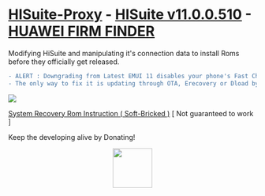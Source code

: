 # [HISuite-Proxy](https://github.com/ProfessorJTJ/HISuite-Proxy/releases/latest) - [HISuite v11.0.0.510](https://github.com/ProfessorJTJ/HISuite-Proxy/releases/download/2.3/HiSuite_11.0.0.510_OVE.rar) - [HUAWEI FIRM FINDER](https://professorjtj.github.io/)
Modifying HiSuite and manipulating it's connection data to install Roms before they officially get released.

```diff
- ALERT : Downgrading from Latest EMUI 11 disables your phone's Fast Charging, Fastboot, USB Connection and TestPoint.
- The only way to fix it is updating through OTA, Erecovery or Dload by memorycard to latest EMUI 11. 
```

<a href="https://github.com/ProfessorJTJ/HISuite-Proxy/wiki"><img src="https://user-images.githubusercontent.com/49002275/163466299-9066a6d9-8a13-4586-afdc-d3b590a12aef.jpg"/></a>

[System Recovery Rom Instruction ( Soft-Bricked )](https://github.com/ProfessorJTJ/HISuite-Proxy/wiki/System-Recovery-Rom-Instruction) [ Not guaranteed to work ]


Keep the developing alive by Donating!

<p align="center"><a href="https://www.paypal.com/cgi-bin/webscr?cmd=_donations&business=fullclip39@gmail.com&item_name=HISuite+Proxy+Support&no_shipping=1&lc=US"><img height="80px" src="http://uupload.ir/files/jly_paypal-donate-button-png-download-paypal-donate-button-png-images-transparent-gallery-advertisement-284.png"/></a></p>
